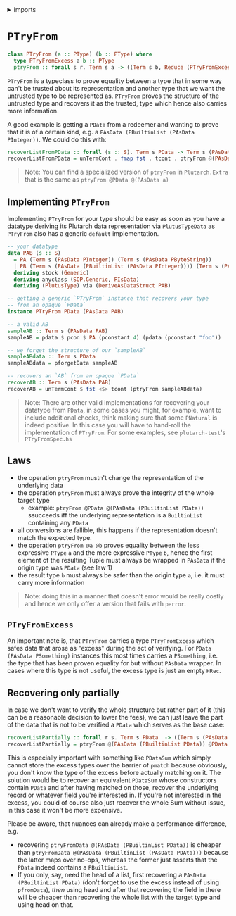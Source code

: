 <details>
<summary> imports </summary>
<p>

```haskell
{-# LANGUAGE FlexibleInstances, UndecidableInstances #-}

module Plutarch.Docs.PTryFrom (recoverListFromPData, recoverListPartially, recoverAB) where 

import Plutarch.Prelude
import GHC.Generics (Generic)
import Generics.SOP qualified as SOP
```

</p>
</details>

# `PTryFrom`

```hs
class PTryFrom (a :: PType) (b :: PType) where
  type PTryFromExcess a b :: PType
  ptryFrom :: forall s r. Term s a -> ((Term s b, Reduce (PTryFromExcess a b s)) -> Term s r) -> Term s r
```

`PTryFrom` is a typeclass to prove equality between a type that in some way can't be trusted about its representation and another type that we want the untrusted type to be represented as. 
`PTryFrom` proves the structure of the untrusted type and recovers it as the trusted, type which hence also carries more information. 

A good example is getting a `PData` from a redeemer and wanting to prove that it is of a certain kind, e.g. a `PAsData (PBuiltinList (PAsData PInteger))`. We could do this with: 

```haskell
recoverListFromPData :: forall (s :: S). Term s PData -> Term s (PAsData (PBuiltinList (PAsData PInteger)))
recoverListFromPData = unTermCont . fmap fst . tcont . ptryFrom @(PAsData (PBuiltinList (PAsData PInteger)))
```

> Note: You can find a specialized version of `ptryFrom` in `Plutarch.Extra` that is the same as `ptryFrom @PData @(PAsData a)`

## Implementing `PTryFrom`

Implementing `PTryFrom` for your type should be easy as soon as you have a datatype deriving its Plutarch data representation 
via `PlutusTypeData` as `PTryFrom` also has a generic `default` implementation.

```haskell
-- your datatype
data PAB (s :: S)
  = PA (Term s (PAsData PInteger)) (Term s (PAsData PByteString))
  | PB (Term s (PAsData (PBuiltinList (PAsData PInteger)))) (Term s (PAsData PByteString))
  deriving stock (Generic)
  deriving anyclass (SOP.Generic, PIsData)
  deriving (PlutusType) via (DeriveAsDataStruct PAB)

-- getting a generic `PTryFrom` instance that recovers your type 
-- from an opaque `PData`
instance PTryFrom PData (PAsData PAB)

-- a valid AB
sampleAB :: Term s (PAsData PAB)
sampleAB = pdata $ pcon $ PA (pconstant 4) (pdata (pconstant "foo"))

-- we forget the structure of our `sampleAB`
sampleABdata :: Term s PData
sampleABdata = pforgetData sampleAB

-- recovers an `AB` from an opaque `PData`
recoverAB :: Term s (PAsData PAB)
recoverAB = unTermCont $ fst <$> tcont (ptryFrom sampleABdata)

```

> Note: There are other valid implementations for recovering your datatype from `PData`, in some cases you might,
> for example, want to include additional checks, think making sure that some `PNatural` is indeed positive.
> In this case you will have to hand-roll the implementation of `PTryFrom`. For some examples, see `plutarch-test`'s 
> `PTryFromSpec.hs`

## Laws

- the operation `ptryFrom` mustn't change the representation of the underlying data
- the operation `ptryFrom` must always prove the integrity of the whole target type
   - example:
       `ptryFrom @PData @(PAsData (PBuiltinList PData))` ssucceeds iff the underlying representation is a `BuiltinList` containing any `PData`
- all conversions are fallible, this happens if the representation doesn't match the expected type.
- the operation `ptryFrom @a @b` proves equality between the less expressive `PType` `a` and the more expressive `PType` `b`, hence the first 
     element of the resulting Tuple must always be wrapped in `PAsData` if the origin type was `PData` (see law 1)
- the result type `b` must always be safer than the origin type `a`, i.e. it must carry more information

> Note: doing this in a manner that doesn't error would be really costly and hence we only offer a version that fails with `perror`.

## `PTryFromExcess`

An important note is, that `PTryFrom` carries a type `PTryFromExcess` which safes data that arose as "excess" during the act of verifying. For 
`PData (PAsData PSomething)` instances this most times 
carries a `PSomething`, i.e. the type that has been proven equality for but without `PAsData` wrapper. In cases where this type is not useful, 
the excess type is just an empty `HRec`.

## Recovering only partially

In case we don't want to verify the whole structure but rather part of it (this can be a reasonable decision to lower the fees), we can just leave the part 
of the data that is not to be verified a `PData` which serves as the base case: 

```haskell
recoverListPartially :: forall r s. Term s PData  -> ((Term s (PAsData (PBuiltinList PData)), Term s (PBuiltinList PData)) -> Term s r) -> Term s r
recoverListPartially = ptryFrom @(PAsData (PBuiltinList PData)) @PData
```

This is especially important with something like `PDataSum` which simply cannot store the excess types over the barrier of `pmatch` because obviously,
you don't know the type of the excess before actually matching on it. The solution would be to recover an equivalent `PDataSum` whose constructors
contain `PData` and after having matched on those, recover the underlying record or whatever field you're interested in. If you're not interested 
in the excess, you could of course also just recover the whole Sum without issue, in this case it won't be more expensive.

Please be aware, that nuances can already make a performance difference, e.g.
- recovering `ptryFromData @(PAsData (PBuiltinList PData))` is cheaper than `ptryFromData @(PAsData (PBuiltinList (PAsData PDAta)))` because the latter
  maps over no-ops, whereas the former just asserts that the `PData` indeed contains a `PBuiltinList`. 
- If you only, say, need the head of a list, first recovering a `PAsData (PBuiltinList PData)` (don't forget to use the excess instead of using
  `pfromData`), *then* using head and after that recovering the field in there will be cheaper than recovering the whole list with the target type and
  using head on that.

